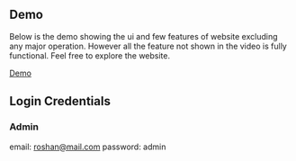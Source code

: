 ## Demo
Below is the demo showing the ui and few features of website excluding any major operation. However all the feature not shown in the video is fully functional. 
Feel free to explore the website.

[Demo](https://drive.google.com/file/d/1uJuf4uOT54cH-_rt0aZzFArRj7H0d2k6/view?usp=drive_link)

## Login Credentials
### Admin
email: roshan@mail.com
password: admin
